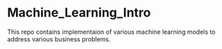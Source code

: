 # Machine_Learning_Intro

This repo contains implementaion of various machine learning models to address various business problems.
